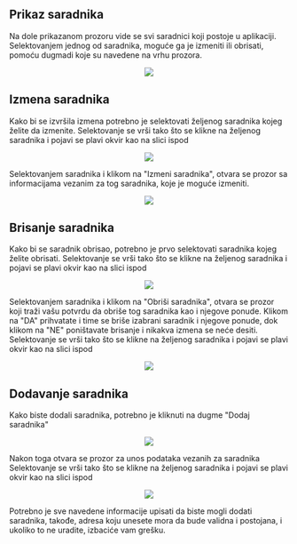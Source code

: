 ## Prikaz saradnika
Na dole prikazanom prozoru vide se svi saradnici koji postoje u aplikaciji. Selektovanjem jednog od saradnika, moguće ga je izmeniti ili obrisati, pomoću dugmadi koje su navedene na vrhu prozora.
<p align="center">
  <img src="/images/pregled-saradnika-org.png">
</p>

## Izmena saradnika
Kako bi se izvršila izmena potrebno je selektovati željenog saradnika kojeg želite da izmenite.
Selektovanje se vrši tako što se klikne na željenog saradnika i pojavi se plavi okvir kao na slici ispod
<p align="center">
  <img src="/images/selektovanje-saradnika.png">
</p>

Selektovanjem saradnika i klikom na "Izmeni saradnika", otvara se prozor sa informacijama vezanim za tog saradnika, koje je moguće izmeniti.
<p align="center">
  <img src="/images/izmena-saradnika.png">
</p>

## Brisanje saradnika
Kako bi se saradnik obrisao, potrebno je prvo selektovati saradnika kojeg želite obrisati.
Selektovanje se vrši tako što se klikne na željenog saradnika i pojavi se plavi okvir kao na slici ispod
<p align="center">
  <img src="/images/selektovanje-saradnika.png">
</p>
Selektovanjem saradnika i klikom na "Obriši saradnika", otvara se prozor koji traži vašu potvrdu da obriše tog saradnika kao i njegove ponude. Klikom na "DA" prihvatate i time se briše izabrani saradnik i njegove ponude, dok klikom na "NE" poništavate brisanje i nikakva izmena se neće desiti.
Selektovanje se vrši tako što se klikne na željenog saradnika i pojavi se plavi okvir kao na slici ispod
<p align="center">
  <img src="/images/potvrda-brisanja-saradnika.png">
</p>

## Dodavanje saradnika
Kako biste dodali saradnika, potrebno je kliknuti na dugme "Dodaj saradnika"
<p align="center">
  <img src="/images/klik-dodavanje-saradnika.png">
</p>
Nakon toga otvara se prozor za unos podataka vezanih za saradnika
Selektovanje se vrši tako što se klikne na željenog saradnika i pojavi se plavi okvir kao na slici ispod
<p align="center">
  <img src="/images/dodavanje-saradnika.png">
</p>

Potrebno je sve navedene informacije upisati da biste mogli dodati saradnika, takođe, adresa koju unesete mora da bude validna i postojana, i ukoliko to ne uradite, izbaciće vam grešku.
